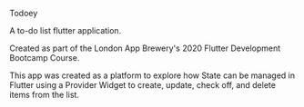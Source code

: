 Todoey 

A to-do list flutter application.

Created as part of the London App Brewery's 2020 Flutter Development Bootcamp Course. 

This app was created as a platform to explore how State can be managed in Flutter using a Provider Widget to create, update, check off, and delete items from the list.   
